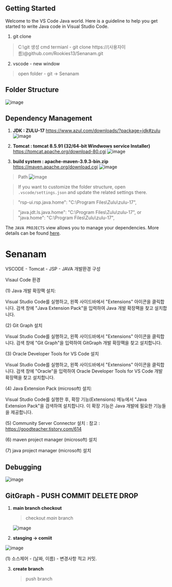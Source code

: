 ## Getting Started

Welcome to the VS Code Java world. Here is a guideline to help you get started to write Java code in Visual Studio Code.
1. git clone
  >  C:\git 생성
  > cmd termianl
     - git clone https://(사용자이름)@github.com/Rookies13/Senanam.git

2. vscode - new window
  > open folder - git -> Senanam 

## Folder Structure

![image](https://github.com/Rookies13/Senanam/assets/140288335/f343552d-85f7-49e6-9bb9-06e0872f90ad)


## Dependency Management
1. **JDK : ZULU-17**
     https://www.azul.com/downloads/?package=jdk#zulu
   ![image](https://github.com/Rookies13/Senanam/assets/140288335/65728b13-509f-4600-8076-01e97317052c)


2. **Tomcat : tomcat 8.5.91 (32/64-bit Windwows service Installer)**
      https://tomcat.apache.org/download-80.cgi
![image](https://github.com/Rookies13/Senanam/assets/140288335/5cd29ba7-f936-494b-a897-e652ce8a93d1)


3. **build system : apache-maven-3.9.3-bin.zip**
     https://maven.apache.org/download.cgi
  ![image](https://github.com/Rookies13/Senanam/assets/140288335/8769b277-b1bd-4456-9428-7bd520c8353a)

> Path
  ![image](https://github.com/Rookies13/Senanam/assets/140288335/1180f5a5-dd59-40a5-a180-891566b5f4a8)



> If you want to customize the folder structure, open `.vscode/settings.json` and update the related settings there.

  >"rsp-ui.rsp.java.home": "C:\\Program Files\\Zulu\\zulu-17",

  > "java.jdt.ls.java.home": "C:\\Program Files\\Zulu\\zulu-17", or "java.home": "C:\\Program Files\\Zulu\\zulu-17",

The `JAVA PROJECTS` view allows you to manage your dependencies. More details can be found [here](https://github.com/microsoft/vscode-java-dependency#manage-dependencies).

# Senanam

VSCODE - Tomcat - JSP - JAVA 개발환경 구성

Visaul Code 환경

(1) Java 개발 확장팩 설치:

Visual Studio Code를 실행하고, 왼쪽 사이드바에서 "Extensions" 아이콘을 클릭합니다. 검색 창에 "Java Extension Pack"을 입력하여 Java 개발 확장팩을 찾고 설치합니다.

(2) Git Graph 설치

Visual Studio Code를 실행하고, 왼쪽 사이드바에서 "Extensions" 아이콘을 클릭합니다. 검색 창에 "Git Graph"을 입력하여 GitGraph 개발 확장팩을 찾고 설치합니다.

(3) Oracle Developer Tools for VS Code 설치 

Visual Studio Code를 실행하고, 왼쪽 사이드바에서 "Extensions" 아이콘을 클릭합니다. 검색 창에 "Oracle"을 입력하여 Oracle Developer Tools for VS Code 개발 확장팩을 찾고 설치합니다.

(4) Java Extension Pack (microsoft) 설치:

Visual Studio Code를 실행한 후, 확장 기능(Extensions) 메뉴에서 "Java Extension Pack"을 검색하여 설치합니다. 이 확장 기능은 Java 개발에 필요한 기능들을 제공합니다.

(5) Community Server Connector 설치 : 
참고 : 
https://goodteacher.tistory.com/614

(6) maven project manager (microsoft) 설치

(7) java project manager (microsoft) 설치 


## Debugging

![image](https://github.com/Rookies13/Senanam/assets/140288335/095c32f9-8392-4cce-88e4-73a0c3aa3a8a)


## GitGraph -  PUSH COMMIT DELETE DROP 
1. **main branch checkout**
     > checkout *main* branch
     
     ![image](https://github.com/Rookies13/Senanam/assets/140288335/9937f59d-f64a-42b6-8e3b-fb93dc62aa62)


2. **stasging -> comiit**
      >

![image](https://github.com/Rookies13/Senanam/assets/140288335/4c649456-c23d-49a0-9fc4-4da635604d52)


(1) 소스제어 - (날짜, 이름) - 변경사항 적고 커밋.  

3. **create branch**
    > push branch 
   
